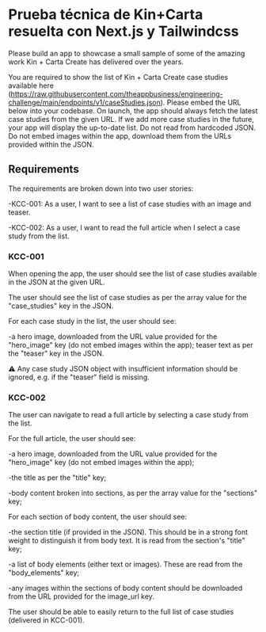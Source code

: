 <h1>Prueba técnica de Kin+Carta resuelta con Next.js y Tailwindcss</h1>

Please build an app to showcase a small sample of some of the amazing work Kin + Carta Create has delivered over the years.

You are required to show the list of Kin + Carta Create case studies available here (https://raw.githubusercontent.com/theappbusiness/engineering-challenge/main/endpoints/v1/caseStudies.json). 
Please embed the URL below into your codebase. 
On launch, the app should always fetch the latest case studies from the given URL. 
If we add more case studies in the future, your app will display the up-to-date list. Do not read from hardcoded JSON. Do not embed images within the app, download them from the URLs provided within the JSON.

<h2>Requirements</h2>

The requirements are broken down into two user stories:

  -KCC-001: As a user, I want to see a list of case studies with an image and teaser.
  
  -KCC-002: As a user, I want to read the full article when I select a case study from the list.

<h3>KCC-001</h3>

When opening the app, the user should see the list of case studies available in the JSON at the given URL.

The user should see the list of case studies as per the array value for the "case_studies" key in the JSON.

For each case study in the list, the user should see:

  -a hero image, downloaded from the URL value provided for the "hero_image" key (do not embed images within the app);
   teaser text as per the "teaser" key in the JSON.

⚠️ Any case study JSON object with insufficient information should be ignored, e.g. if the "teaser" field is missing.

<h3>KCC-002</h3>

The user can navigate to read a full article by selecting a case study from the list.

For the full article, the user should see:

  -a hero image, downloaded from the URL value provided for the "hero_image" key (do not embed images within the app);
  
  -the title as per the "title" key;
   
  -body content broken into sections, as per the array value for the "sections" key;
  
For each section of body content, the user should see:

  -the section title (if provided in the JSON). This should be in a strong font weight to distinguish it from body text. It is read from the section's "title" key;
  
  -a list of body elements (either text or images). These are read from the "body_elements" key;
  
  -any images within the sections of body content should be downloaded from the URL provided for the image_url key.
  
The user should be able to easily return to the full list of case studies (delivered in KCC-001).
